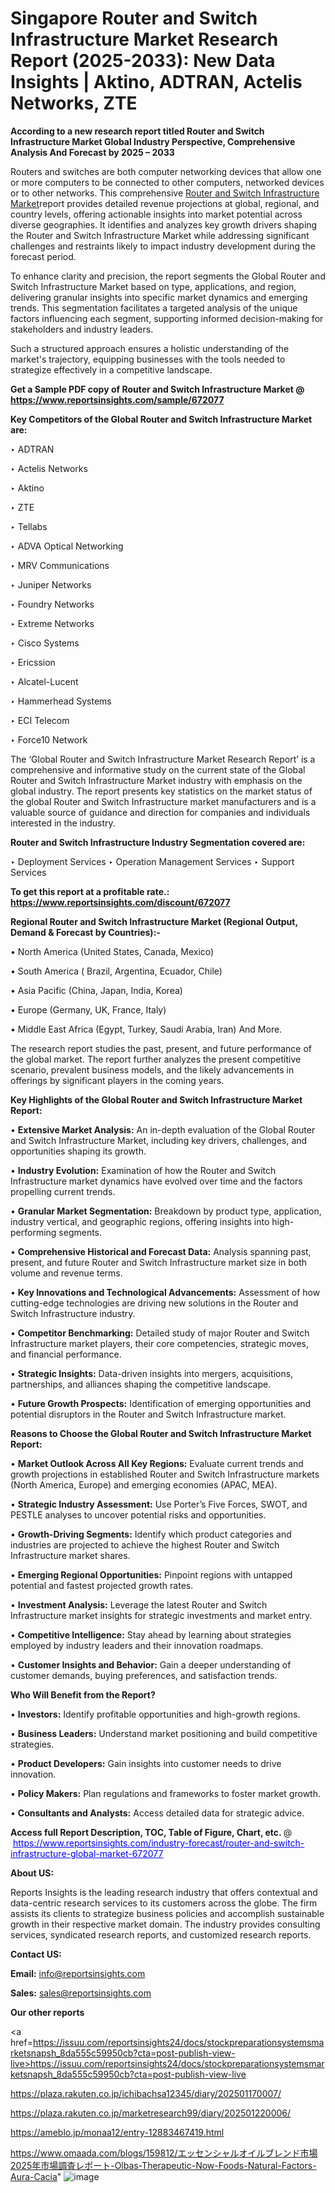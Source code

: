 # Singapore Router and Switch Infrastructure Market Research Report (2025-2033): New Data Insights | Aktino, ADTRAN, Actelis Networks, ZTE

<strong>According to a new research report titled Router and Switch Infrastructure Market Global Industry Perspective, Comprehensive Analysis And Forecast by 2025 – 2033</strong>

Routers and switches are both computer networking devices that allow one or more computers to be connected to other computers, networked devices or to other networks. This comprehensive <a href=https://www.reportsinsights.com/sample/672077>Router and Switch Infrastructure Market</a>report provides detailed revenue projections at global, regional, and country levels, offering actionable insights into market potential across diverse geographies. It identifies and analyzes key growth drivers shaping the Router and Switch Infrastructure Market while addressing significant challenges and restraints likely to impact industry development during the forecast period.

To enhance clarity and precision, the report segments the Global Router and Switch Infrastructure Market based on type, applications, and region, delivering granular insights into specific market dynamics and emerging trends. This segmentation facilitates a targeted analysis of the unique factors influencing each segment, supporting informed decision-making for stakeholders and industry leaders.

Such a structured approach ensures a holistic understanding of the market's trajectory, equipping businesses with the tools needed to strategize effectively in a competitive landscape.

<strong>Get a Sample PDF copy of Router and Switch Infrastructure Market </strong><strong>@<a href=https://www.reportsinsights.com/sample/672077 style=color:#0000ff;> https://www.reportsinsights.com/sample/672077</a></strong></font>

<strong>Key Competitors of the Global Router and Switch Infrastructure Market are:</strong>

‣ ADTRAN

‣ Actelis Networks

‣ Aktino

‣ ZTE

‣ Tellabs

‣ ADVA Optical Networking

‣ MRV Communications

‣ Juniper Networks

‣ Foundry Networks

‣ Extreme Networks

‣ Cisco Systems

‣ Ericssion

‣ Alcatel-Lucent

‣ Hammerhead Systems

‣ ECI Telecom

‣ Force10 Network

The ‘Global Router and Switch Infrastructure Market Research Report’ is a comprehensive and informative study on the current state of the Global Router and Switch Infrastructure Market industry with emphasis on the global industry. The report presents key statistics on the market status of the global Router and Switch Infrastructure market manufacturers and is a valuable source of guidance and direction for companies and individuals interested in the industry.

<strong>Router and Switch Infrastructure Industry Segmentation covered are:</strong>

‣ Deployment Services
‣ Operation Management Services
‣ Support Services

<strong>To get this report at a profitable rate.: <a href=https://www.reportsinsights.com/discount/672077 style=color:#0000ff;>https://www.reportsinsights.com/discount/672077</a></strong></font>

<strong>Regional Router and Switch Infrastructure Market (Regional Output, Demand &amp; Forecast by Countries):-</strong>

• North America (United States, Canada, Mexico)

• South America ( Brazil, Argentina, Ecuador, Chile)

• Asia Pacific (China, Japan, India, Korea)

• Europe (Germany, UK, France, Italy)

• Middle East Africa (Egypt, Turkey, Saudi Arabia, Iran) And More.

The research report studies the past, present, and future performance of the global market. The report further analyzes the present competitive scenario, prevalent business models, and the likely advancements in offerings by significant players in the coming years.

<strong>Key Highlights of the Global Router and Switch Infrastructure Market Report:</strong>

• <strong>Extensive Market Analysis:</strong> An in-depth evaluation of the Global Router and Switch Infrastructure Market, including key drivers, challenges, and opportunities shaping its growth.

• <strong>Industry Evolution:</strong> Examination of how the Router and Switch Infrastructure market dynamics have evolved over time and the factors propelling current trends.

• <strong>Granular Market Segmentation:</strong> Breakdown by product type, application, industry vertical, and geographic regions, offering insights into high-performing segments.

• <strong>Comprehensive Historical and Forecast Data:</strong> Analysis spanning past, present, and future Router and Switch Infrastructure market size in both volume and revenue terms.

• <strong>Key Innovations and Technological Advancements:</strong> Assessment of how cutting-edge technologies are driving new solutions in the Router and Switch Infrastructure industry.

• <strong>Competitor Benchmarking:</strong> Detailed study of major Router and Switch Infrastructure market players, their core competencies, strategic moves, and financial performance.

• <strong>Strategic Insights:</strong> Data-driven insights into mergers, acquisitions, partnerships, and alliances shaping the competitive landscape.

• <strong>Future Growth Prospects:</strong> Identification of emerging opportunities and potential disruptors in the Router and Switch Infrastructure market.

<strong>Reasons to Choose the Global Router and Switch Infrastructure Market Report:</strong>

• <strong>Market Outlook Across All Key Regions:</strong> Evaluate current trends and growth projections in established Router and Switch Infrastructure markets (North America, Europe) and emerging economies (APAC, MEA).

• <strong>Strategic Industry Assessment:</strong> Use Porter’s Five Forces, SWOT, and PESTLE analyses to uncover potential risks and opportunities.

• <strong>Growth-Driving Segments:</strong> Identify which product categories and industries are projected to achieve the highest Router and Switch Infrastructure market shares.

• <strong>Emerging Regional Opportunities:</strong> Pinpoint regions with untapped potential and fastest projected growth rates.

• <strong>Investment Analysis:</strong> Leverage the latest Router and Switch Infrastructure market insights for strategic investments and market entry.

• <strong>Competitive Intelligence:</strong> Stay ahead by learning about strategies employed by industry leaders and their innovation roadmaps.

• <strong>Customer Insights and Behavior:</strong> Gain a deeper understanding of customer demands, buying preferences, and satisfaction trends.

<strong>Who Will Benefit from the Report?</strong>

• <strong>Investors:</strong> Identify profitable opportunities and high-growth regions.

• <strong>Business Leaders:</strong> Understand market positioning and build competitive strategies.

• <strong>Product Developers:</strong> Gain insights into customer needs to drive innovation.

• <strong>Policy Makers:</strong> Plan regulations and frameworks to foster market growth.

• <strong>Consultants and Analysts:</strong> Access detailed data for strategic advice.
</ul>
<strong>Access full Report Description, TOC, Table of Figure, Chart, etc. </strong>@  <a href=https://www.reportsinsights.com/industry-forecast/router-and-switch-infrastructure-global-market-672077 style=color:#0000ff;>https://www.reportsinsights.com/industry-forecast/router-and-switch-infrastructure-global-market-672077</a></font>

<strong><strong>About US</strong>:</strong>

Reports Insights is the leading research industry that offers contextual and data-centric research services to its customers across the globe. The firm assists its clients to strategize business policies and accomplish sustainable growth in their respective market domain. The industry provides consulting services, syndicated research reports, and customized research reports.

<strong>Contact US:</strong>

<p class=""""><b>Email:</b> <a href=mailto:info@reportsinsights.com>info@reportsinsights.com</a></p>
<p class=""""><b>Sales:</b> <a href=mailto:sales@reportsinsights.com>sales@reportsinsights.com</a></p>

<strong>Our other reports</strong>

<a href=https://issuu.com/reportsinsights24/docs/stockpreparationsystemsmarketsnapsh_8da555c59950cb?cta=post-publish-view-live>https://issuu.com/reportsinsights24/docs/stockpreparationsystemsmarketsnapsh_8da555c59950cb?cta=post-publish-view-live</a>

<a href=https://plaza.rakuten.co.jp/ichibachsa12345/diary/202501170007/>https://plaza.rakuten.co.jp/ichibachsa12345/diary/202501170007/</a>

<a href=https://plaza.rakuten.co.jp/marketresearch99/diary/202501220006/>https://plaza.rakuten.co.jp/marketresearch99/diary/202501220006/</a>

<a href=https://ameblo.jp/monaa12/entry-12883467419.html>https://ameblo.jp/monaa12/entry-12883467419.html</a>

<a href=https://www.omaada.com/blogs/159812/エッセンシャルオイルブレンド市場2025年市場調査レポート-Olbas-Therapeutic-Now-Foods-Natural-Factors-Aura-Cacia>https://www.omaada.com/blogs/159812/エッセンシャルオイルブレンド市場2025年市場調査レポート-Olbas-Therapeutic-Now-Foods-Natural-Factors-Aura-Cacia</a>"
![image](https://github.com/user-attachments/assets/54e2c9a6-41d3-4f03-a946-ddc8dfd3888d)
